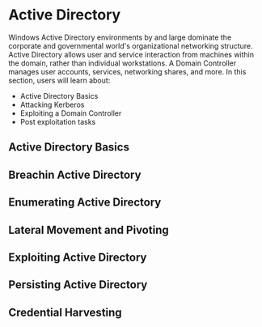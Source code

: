 # Active Directory

Windows Active Directory environments by and large dominate the corporate and governmental world's organizational networking structure. Active Directory allows user and service interaction from machines within the domain, rather than individual workstations. A Domain Controller manages user accounts, services, networking shares, and more. In this section, users will learn about:

- Active Directory Basics
- Attacking Kerberos
- Exploiting a Domain Controller
- Post exploitation tasks

## Active Directory Basics

## Breachin Active Directory

## Enumerating Active Directory

## Lateral Movement and Pivoting 

## Exploiting Active Directory 

## Persisting Active Directory

## Credential Harvesting

